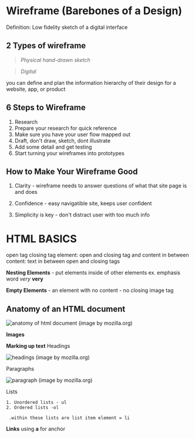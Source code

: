 # Wireframe (Barebones of a Design)
 Definition: Low fidelity sketch of a digital interface
          
 ## 2 Types of wireframe
 
  > *Physical hand-drawn sketch* 

  > *Digital*

  
 you can define and plan the information hierarchy of their design for a website, app, or product

   ## 6 Steps to Wireframe
   
  1. Research
  2. Prepare your research for quick reference
  3. Make sure you have your user flow mapped out
  4. Draft, don't draw, sketch, dont illustrate
  5. Add some detail and get testing
  6. Start turning your wireframes into prototypes

   ## How to Make Your Wireframe Good

  1. Clarity
    - wireframe needs to answer questions of what that site page is and does
     
  2. Confidence
    - easy navigatible site, keeps user confident
    
  3. Simplicity is key
    - don't distract user with too much info


# HTML BASICS
  
   open tag 
   closing tag 
   element: open and closing tag and content in between
   content: text in between open and closing tags
   
   **Nesting Elements**
    - put elements inside of other elements
      ex. emphasis word *very* <strong>very</strong>

   **Empty Elements**
    - an element with no content
    - no closing image tag
    
   ## Anatomy of an HTML document
      
      
   ![anatomy of html document](https://user-images.githubusercontent.com/65520470/127260902-e457a061-cef5-40a7-8e14-b5b7725b8ddb.png)
         (image by mozilla.org)
         
   **Images**
   
   **Marking up text**
    Headings 
    
       
   ![headings](https://user-images.githubusercontent.com/65520470/127261695-2b27649d-66ef-4844-b1b7-cf666e56a518.png)
         (image by mozilla.org)
         
         
   Paragraphs 
        
   ![paragraph](https://user-images.githubusercontent.com/65520470/127261878-f0d4efc6-9c62-4c09-8dd3-c594dfaa272d.png)
        (image by mozilla.org)
        
   
   Lists
   
    1. Unordered lists - ul
    2. Ordered lists -ol
     
     .within these lists are list item element = li 
    
   **Links**
     using **a** for anchor
   
